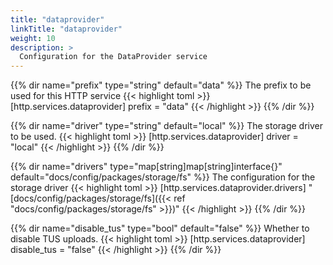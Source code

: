 ```yaml
---
title: "dataprovider"
linkTitle: "dataprovider"
weight: 10
description: >
  Configuration for the DataProvider service
---
```


{{% dir name="prefix" type="string" default="data" %}}
The prefix to be used for this HTTP service
{{< highlight toml >}}
[http.services.dataprovider]
prefix = "data"
{{< /highlight >}}
{{% /dir %}}

{{% dir name="driver" type="string" default="local" %}}
The storage driver to be used.
{{< highlight toml >}}
[http.services.dataprovider]
driver = "local"
{{< /highlight >}}
{{% /dir %}}

{{% dir name="drivers" type="map[string]map[string]interface{}" default="docs/config/packages/storage/fs" %}}
The configuration for the storage driver
{{< highlight toml >}}
[http.services.dataprovider.drivers]
"[docs/config/packages/storage/fs]({{< ref "docs/config/packages/storage/fs" >}})"
{{< /highlight >}}
{{% /dir %}}

{{% dir name="disable_tus" type="bool" default="false" %}}
Whether to disable TUS uploads.
{{< highlight toml >}}
[http.services.dataprovider]
disable_tus = "false"
{{< /highlight >}}
{{% /dir %}}

